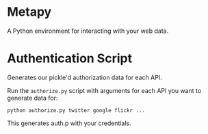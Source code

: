 Metapy
======

A Python environment for interacting with your web data.

# Authentication Script

Generates our pickle'd authorization data for each API.

Run the <code>authorize.py</code> script with arguments for each API you want to generate data for:

	python authorize.py twitter google flickr ...

This generates auth.p with your credentials.
